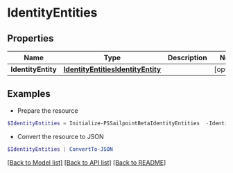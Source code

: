 # IdentityEntities
## Properties

Name | Type | Description | Notes
------------ | ------------- | ------------- | -------------
**IdentityEntity** | [**IdentityEntitiesIdentityEntity**](IdentityEntitiesIdentityEntity.md) |  | [optional] 

## Examples

- Prepare the resource
```powershell
$IdentityEntities = Initialize-PSSailpointBetaIdentityEntities  -IdentityEntity null
```

- Convert the resource to JSON
```powershell
$IdentityEntities | ConvertTo-JSON
```

[[Back to Model list]](../README.md#documentation-for-models) [[Back to API list]](../README.md#documentation-for-api-endpoints) [[Back to README]](../README.md)

